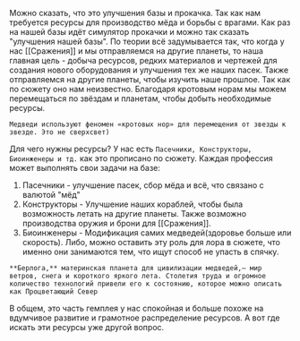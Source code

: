 Можно сказать, что это улучшения базы и прокачка. Так как нам требуется ресурсы для производство мёда и борьбы с врагами. Как раз на нашей базы идёт симулятор прокачки и можно так сказать "улучшения нашей базы". По теории всё задумывается так, что когда у нас [[Сражения]] и мы отправляемся на другие планеты, то наша главная цель - добыча ресурсов, редких материалов и чертежей для создания нового оборудования и улучшения тех же наших пасек. Также отправляемся на другие планеты, чтобы изучить наше прошлое. Так как по сюжету оно нам неизвестно. Благодаря кротовым норам мы можем перемещаться по звёздам и планетам, чтобы добыть необходимые ресурсы.

```
Медведи используют феномен «кротовых нор» для перемещения от звезды к звезде. Это не сверхсвет)
```


Для чего нужны ресурсы? У нас есть `Пасечники, Конструкторы, Биоинженеры и тд.` как это прописано по сюжету. Каждая профессия может выполнять свои задачи на базе:

1. Пасечники - улучшение пасек, сбор мёда и всё, что связано с валютой "мёд"
2. Конструкторы - Улучшение наших кораблей, чтобы была возможность летать на другие планеты. Также возможно производства оружия и брони для [[Сражения]].
3. Биоинженеры - Модификация самих медведей(здоровье больше или скорость). Либо, можно оставить эту роль для лора в сюжете, что именно они занимаются тем, что ищут способ не упасть в спячку.
```
**Берлога,** материнская планета для цивилизации медведей,— мир ветров, снега и короткого яркого лета. Столетия труда и огромное количество технологий привели его к состоянию, которое можно описать как Процветающий Север
```
В общем, это часть гемплея у нас спокойная и больше похоже на вдумчивое развитие и грамотное распределение ресурсов. А вот где искать эти ресурсы уже другой вопрос.
